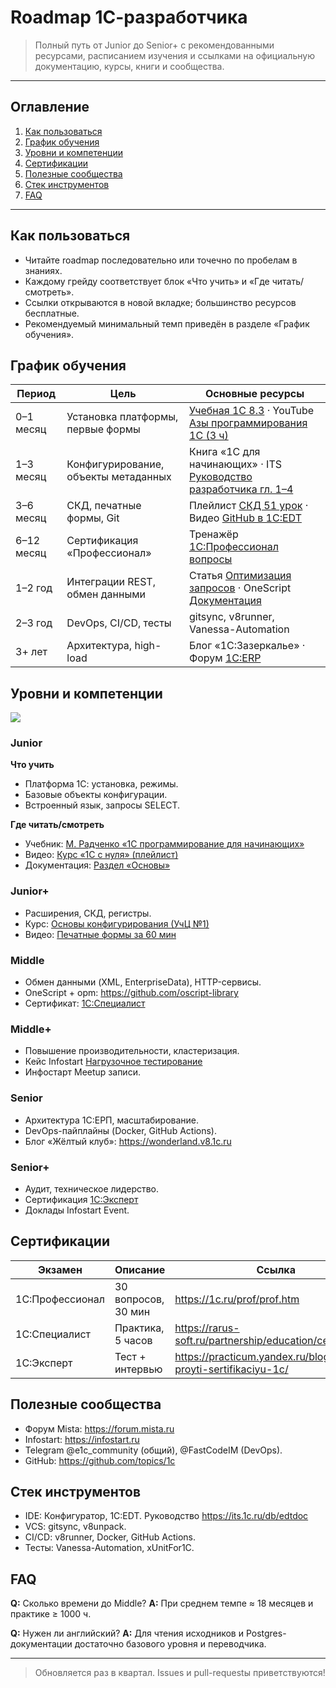 
# Roadmap 1С-разработчика

> Полный путь от Junior до Senior+ с рекомендованными ресурсами, расписанием изучения и ссылками на официальную документацию, курсы, книги и сообщества.

---

## Оглавление
1. [Как пользоваться](#как-пользоваться)
2. [График обучения](#график-обучения)
3. [Уровни и компетенции](#уровни-и-компетенции)
4. [Сертификации](#сертификации)
5. [Полезные сообщества](#полезные-сообщества)
6. [Стек инструментов](#стек-инструментов)
7. [FAQ](#faq)

---

## Как пользоваться
* Читайте roadmap последовательно или точечно по пробелам в знаниях.
* Каждому грейду соответствует блок «Что учить» и «Где читать/смотреть».
* Ссылки открываются в новой вкладке; большинство ресурсов бесплатные.
* Рекомендуемый минимальный темп приведён в разделе «График обучения».

## График обучения
| Период | Цель | Основные ресурсы |
|--------|------|------------------|
| 0–1 месяц | Установка платформы, первые формы | [Учебная 1С 8.3](https://e-office24.ru/support/course/free-samouchitel-1c/) · YouTube [Азы программирования 1С (3 ч)](https://www.youtube.com/watch?v=AH9uowkPPFA) |
| 1–3 месяц | Конфигурирование, объекты метаданных | Книга «1С для начинающих» · ITS [Руководство разработчика гл. 1–4](https://its.1c.ru/db/v838doc/browse/13/-1/5) |
| 3–6 месяц | СКД, печатные формы, Git | Плейлист [СКД 51 урок](https://www.youtube.com/playlist?list=PL...) · Видео [GitHub в 1С:EDT](https://www.youtube.com/watch?v=L09iFm8BROI) |
| 6–12 месяц | Сертификация «Профессионал» | Тренажёр [1С:Профессионал вопросы](https://1c.ru/prof/prof.htm) |
| 1–2 год | Интеграции REST, обмен данными | Статья [Оптимизация запросов](https://habr.com/ru/companies/automacon/articles/750414/) · OneScript [Документация](https://github.com/oscript-library) |
| 2–3 год | DevOps, CI/CD, тесты | gitsync, v8runner, Vanessa-Automation |
| 3+ лет | Архитектура, high-load | Блог «1С:Зазеркалье» · Форум [1С:ERP](https://1c.ru/bf/) |

## Уровни и компетенции

[![](https://mermaid.ink/img/pako:eNqNVu1O40YUfZWR0UqssCGO4zixqpUqUrVLFTVS-FWyqkw8hpQQR04odBEVZD9YlXZT1NVWTdtl2f3RX1XDR4oLIbzC-BX2BdpH6J2POE5I2iIRxZ4z995z7pk72ZaKro0lU3LK7mZx1fLqaDFTqCD4u3MHkVfBHrkmPXIKn-2gieBLJ9gNGsQnl6RNroJv-gtX8Oqa-PA12IWVC0D6FBc0ebSFpb-Pnv-OFjYqJdd7b9mbuxdTVETOIPj5A6Qo99BCDiDfPxOQGYZJKmoKkS4k3Xsg4uQYOLv0rnWMsiXbLmOGVGd1RRPxSFuAsxxLA7_4VaB54K8St7A8cB6wzR_-8psoj8NS9RlKsBM0BDbPoTTu4aEA8rjkN3IJmt1wmQA-0LIF6bqw0gZEg1wHB6SDyAnE7YGWPqJCklN4e0n1RjQIU_KUtAVzpMxSmfJrpXK5tlSQQK0WIr-E23whHZpWFfUuK0dBiLwN9iBfW_QR2oagiCvoWiN4THqQoxschOBD1rseiwjl9chJ8DXp0IojoCPY1KNROegC9tyIVwPQG3hL2fnBfp9sD3bsUxmDg4IkpBx0lZHLRdm9HMduhtKLD-i1mPU6kKOhgGigOzdpCHgNVPeCZ1DILoUxjwLPY3I0QugpLJ8Hj6BxB3PB4-ARYC_hpU_8EHgM6V4g1t59qqBgNkbII14JW34_d3-Eb5bTzYZs37V-pJ4b4sv9iqbjijZMt806Sh0WlduHssLGURNdQ1k-OaOMYMswkVfQMXqKu_B_wVepLJFW0lgR3tSmf4xpZB_y0eJibqC_H7XCh6U6yuAvPqnWwnjfQe1P2IDg3mIl0snRgUaxJpE_RyUTFslGLfLT6wmqzVDZEgPZfuYmYAfhhFmBHoY2y9SZRPOcdZVuAMI0eKS79PiwHlAw4qJxMsPRg2Z_0_z9ufkMYpU22Chosw6E6kdqhekqmjBGTlhnbqfFMSOckh5veJelPL91uvJcuXxEuOcvbwnHxxia1hT9boRoDzThMz74NjrbeOn_Nkta7M0NF5FtCK-R9rj-9zdm3OIa9uY-TtVGbPNBpY69qleqYURvG7b7bIy534aj80qYqTMkEHyC70dFEv7KR_3VfDpOIzBXIirSG1DkCWs2PRR7LFUHsQ73D6roU3haSiurStm17P-QYkj__2GdCZXQCXkerYNxH1xNx2xw0PHYZYIJ_3f5nc5ku2ImbETGOX-kCzxQsWzVahnsoKLlYewhB1Q0p1Q9qRdjcq3uuWvYnIrZCcNSxaOyWbLrq6ZW3ZKLbtn1zCnHcWTHrdSVTQwK1c1lt2zzF7XSQ2yqyerWSLIaa5ZI5qSctGOFyZJFQzfs4WTqIFkircd0Ixo-fiv85-zO-YxlEUmw5sQdO0yipo2kHZ-YhBMeibrOZtRQVGCewmoY1dGNYiw2MSpO6mosNioFvlWro2Hd0cOoxrLqWJNrTVhqIlWMGoNejL4wRf8khX3vwIweVIAW5IWcnJWzOTkvw2HiLhgC8IMl9y_5IXGjQHEtyv1RP6RXFCgmmtw_s0MSSLK04pVsyax7G1iW1rG3btFHaZuGKEj1VbyOC5IJX23LWytIhcoO7KlalU9dd72_zXM3VlYl07HKNXjaqNpWHWdK1opnDSC4YmNv3t2o1CXwUFJlQSRzW9qSTEWNGbMpPZFWU_F0ykjGtaQsfSmZWmo2rsbjRkqLG6phaOkdWXrI8qqzRjypJRKaYYA9NSMlS9gu1V0vy3-psx_sO_8A_XOkZg?type=png)](https://mermaid.live/edit#pako:eNqNVu1O40YUfZWR0UqssCGO4zixqpUqUrVLFTVS-FWyqkw8hpQQR04odBEVZD9YlXZT1NVWTdtl2f3RX1XDR4oLIbzC-BX2BdpH6J2POE5I2iIRxZ4z995z7pk72ZaKro0lU3LK7mZx1fLqaDFTqCD4u3MHkVfBHrkmPXIKn-2gieBLJ9gNGsQnl6RNroJv-gtX8Oqa-PA12IWVC0D6FBc0ebSFpb-Pnv-OFjYqJdd7b9mbuxdTVETOIPj5A6Qo99BCDiDfPxOQGYZJKmoKkS4k3Xsg4uQYOLv0rnWMsiXbLmOGVGd1RRPxSFuAsxxLA7_4VaB54K8St7A8cB6wzR_-8psoj8NS9RlKsBM0BDbPoTTu4aEA8rjkN3IJmt1wmQA-0LIF6bqw0gZEg1wHB6SDyAnE7YGWPqJCklN4e0n1RjQIU_KUtAVzpMxSmfJrpXK5tlSQQK0WIr-E23whHZpWFfUuK0dBiLwN9iBfW_QR2oagiCvoWiN4THqQoxschOBD1rseiwjl9chJ8DXp0IojoCPY1KNROegC9tyIVwPQG3hL2fnBfp9sD3bsUxmDg4IkpBx0lZHLRdm9HMduhtKLD-i1mPU6kKOhgGigOzdpCHgNVPeCZ1DILoUxjwLPY3I0QugpLJ8Hj6BxB3PB4-ARYC_hpU_8EHgM6V4g1t59qqBgNkbII14JW34_d3-Eb5bTzYZs37V-pJ4b4sv9iqbjijZMt806Sh0WlduHssLGURNdQ1k-OaOMYMswkVfQMXqKu_B_wVepLJFW0lgR3tSmf4xpZB_y0eJibqC_H7XCh6U6yuAvPqnWwnjfQe1P2IDg3mIl0snRgUaxJpE_RyUTFslGLfLT6wmqzVDZEgPZfuYmYAfhhFmBHoY2y9SZRPOcdZVuAMI0eKS79PiwHlAw4qJxMsPRg2Z_0_z9ufkMYpU22Chosw6E6kdqhekqmjBGTlhnbqfFMSOckh5veJelPL91uvJcuXxEuOcvbwnHxxia1hT9boRoDzThMz74NjrbeOn_Nkta7M0NF5FtCK-R9rj-9zdm3OIa9uY-TtVGbPNBpY69qleqYURvG7b7bIy534aj80qYqTMkEHyC70dFEv7KR_3VfDpOIzBXIirSG1DkCWs2PRR7LFUHsQ73D6roU3haSiurStm17P-QYkj__2GdCZXQCXkerYNxH1xNx2xw0PHYZYIJ_3f5nc5ku2ImbETGOX-kCzxQsWzVahnsoKLlYewhB1Q0p1Q9qRdjcq3uuWvYnIrZCcNSxaOyWbLrq6ZW3ZKLbtn1zCnHcWTHrdSVTQwK1c1lt2zzF7XSQ2yqyerWSLIaa5ZI5qSctGOFyZJFQzfs4WTqIFkircd0Ixo-fiv85-zO-YxlEUmw5sQdO0yipo2kHZ-YhBMeibrOZtRQVGCewmoY1dGNYiw2MSpO6mosNioFvlWro2Hd0cOoxrLqWJNrTVhqIlWMGoNejL4wRf8khX3vwIweVIAW5IWcnJWzOTkvw2HiLhgC8IMl9y_5IXGjQHEtyv1RP6RXFCgmmtw_s0MSSLK04pVsyax7G1iW1rG3btFHaZuGKEj1VbyOC5IJX23LWytIhcoO7KlalU9dd72_zXM3VlYl07HKNXjaqNpWHWdK1opnDSC4YmNv3t2o1CXwUFJlQSRzW9qSTEWNGbMpPZFWU_F0ykjGtaQsfSmZWmo2rsbjRkqLG6phaOkdWXrI8qqzRjypJRKaYYA9NSMlS9gu1V0vy3-psx_sO_8A_XOkZg)

### Junior
**Что учить**
* Платформа 1С: установка, режимы.
* Базовые объекты конфигурации.
* Встроенный язык, запросы SELECT.

**Где читать/смотреть**
* Учебник: [М. Радченко «1С программирование для начинающих»](https://dtf.ru/topraiting/3268264-luchshie-knigi-po-1s-top-10-reiting-2024)
* Видео: [Курс «1С с нуля» (плейлист)](https://www.youtube.com/watch?v=Gj5C5jB4Ee4)
* Документация: [Раздел «Основы»](https://its.1c.ru/db/v838doc)

### Junior+
* Расширения, СКД, регистры.
* Курс: [Основы конфигурирования (УчЦ №1)](https://skillbox.ru/course/profession-1c/)
* Видео: [Печатные формы за 60 мин](https://www.youtube.com/watch?v=fiZdHxK9vdg)

### Middle
* Обмен данными (XML, EnterpriseData), HTTP-сервисы.
* OneScript + opm: <https://github.com/oscript-library>
* Сертификат: [1С:Специалист](https://rarus-soft.ru/partnership/education/certification/)

### Middle+
* Повышение производительности, кластеризация.
* Кейс Infostart [Нагрузочное тестирование](https://habr.com/ru/companies/automacon/articles/750414/)
* Инфостарт Meetup записи.

### Senior
* Архитектура 1С:ЕРП, масштабирование.
* DevOps-пайплайны (Docker, GitHub Actions).
* Блог «Жёлтый клуб»: <https://wonderland.v8.1c.ru>

### Senior+
* Аудит, техническое лидерство.
* Сертификация [1С:Эксперт](https://practicum.yandex.ru/blog/kak-proyti-sertifikaciyu-1c/)
* Доклады Infostart Event.

## Сертификации
| Экзамен | Описание | Ссылка |
|---------|----------|--------|
| 1С:Профессионал | 30 вопросов, 30 мин | <https://1c.ru/prof/prof.htm> |
| 1С:Специалист | Практика, 5 часов | <https://rarus-soft.ru/partnership/education/certification/> |
| 1С:Эксперт | Тест + интервью | <https://practicum.yandex.ru/blog/kak-proyti-sertifikaciyu-1c/> |

## Полезные сообщества
* Форум Mista: <https://forum.mista.ru>
* Infostart: <https://infostart.ru>
* Telegram @e1c_community (общий), @FastCodeIM (DevOps).
* GitHub: <https://github.com/topics/1c>

## Стек инструментов
* IDE: Конфигуратор, 1С:EDT. Руководство <https://its.1c.ru/db/edtdoc>
* VCS: gitsync, v8unpack.
* CI/CD: v8runner, Docker, GitHub Actions.
* Тесты: Vanessa-Automation, xUnitFor1C.

## FAQ
**Q:** Сколько времени до Middle?
**A:** При среднем темпе ≈ 18 месяцев и практике ≥ 1000 ч.

**Q:** Нужен ли английский?
**A:** Для чтения исходников и Postgres-документации достаточно базового уровня и переводчика.

---

> Обновляется раз в квартал. Issues и pull-requestы приветствуются!
